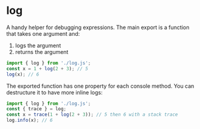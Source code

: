 # log

A handy helper for debugging expressions.  The main export is a function that takes one argument and:

1. logs the argument
2. returns the argument

```js
import { log } from './log.js';
const x = 1 + log(2 + 3); // 5
log(x); // 6
```

The exported function has one property for each console method.  You can destructure it to have more inline logs:

```js
import { log } from './log.js';
const { trace } = log;
const x = trace(1 + log(2 + 3)); // 5 then 6 with a stack trace
log.info(x); // 6
```
